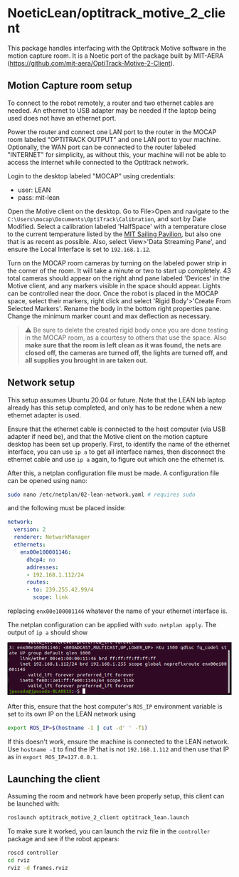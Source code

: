 # NoeticLean/optitrack_motive_2_client

This package handles interfacing with the Optitrack Motive software in the motion capture room. It is a Noetic port of the package built by MIT-AERA (https://github.com/mit-aera/OptiTrack-Motive-2-Client).

## Motion Capture room setup

To connect to the robot remotely, a router and two ethernet cables are needed. An ethernet to USB adapter may be needed if the laptop being used does not have an ethernet port.

Power the router and connect one LAN port to the router in the MOCAP room labeled "OPTITRACK OUTPUT" and one LAN port to your machine. Optionally, the WAN port can be connected to the router labeled "INTERNET" for simplicity, as without this, your machine will not be able to access the internet while connected to the Optitrack network.

Login to the desktop labeled "MOCAP" using credentials:
* user: LEAN
* pass: mit-lean

Open the Motive client on the desktop. Go to File>Open and navigate to the `C:\Users\mocap\Documents\OptiTrack\Calibration`, and sort by Date Modified. Select a calibration labeled 'HalfSpace' with a temperature close to the current temperature listed by the [MIT Sailing Pavilion](https://sailing.mit.edu/weather/), but also one that is as recent as possible. Also, select View>'Data Streaming Pane', and ensure the Local Interface is set to `192.168.1.12`.

Turn on the MOCAP room cameras by turning on the labeled power strip in the corner of the room. It will take a minute or two to start up completely. 43 total cameras should appear on the right ahnd pane labeled 'Devices' in the Motive client, and any markers visible in the space should appear. Lights can be controlled near the door. Once the robot is placed in the MOCAP space, select their markers, right click and select 'Rigid Body'>'Create From Selected Markers'. Rename the body in the bottom right properties pane. Change the minimum marker count and max deflection as necessary.

> :warning: Be sure to delete the created rigid body once you are done testing in the MOCAP room, as a courtesy to others that use the space. Also **make sure that the room is left clean as it was found, the nets are closed off, the cameras are turned off, the lights are turned off, and all supplies you brought in are taken out.**

## Network setup

This setup assumes Ubuntu 20.04 or future. Note that the LEAN lab laptop already has this setup completed, and only has to be redone when a new ethernet adapter is used.

Ensure that the ethernet cable is connected to the host computer (via USB adapter if need be), and that the Motive client on the motion capture desktop has been set up properly. First, to identify the name of the ethernet interface, you can use `ip a` to get all interface names, then disconnect the ethernet cable and use `ip a` again, to figure out which one the ethernet is.

After this, a netplan configuration file must be made. A configuration file can be opened using nano:
```bash
sudo nano /etc/netplan/02-lean-network.yaml # requires sudo
```
and the following must be placed inside:
```yaml
network:
  version: 2
  renderer: NetworkManager
  ethernets:
    enx00e100001146:
      dhcp4: no
      addresses:
      - 192.168.1.112/24
      routes:
      - to: 239.255.42.99/4
        scope: link
```
replacing `enx00e100001146` whatever the name of your ethernet interface is.

The netplan configuration can be applied with `sudo netplan apply`. The output of `ip a` should show

![Netplan configuration from output of ip a](/media/network.png)

After this, ensure that the host computer's `ROS_IP` environment variable is set to its own IP on the LEAN network using
```bash
export ROS_IP=$(hostname -I | cut -d' ' -f1)
```

If this doesn't work, ensure the machine is connected to the LEAN network. Use `hostname -I` to find the IP that is not `192.168.1.112` and then use that IP as in `export ROS_IP=127.0.0.1`.



## Launching the client

Assuming the room and network have been properly setup, this client can be launched with:
```bash
roslaunch optitrack_motive_2_client optitrack_lean.launch
```
To make sure it worked, you can launch the rviz file in the `controller` package and see if the robot appears:
```bash
roscd controller
cd rviz
rviz -d frames.rviz
```
